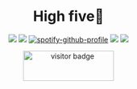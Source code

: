 <div align="center"> <h1 align="center"><strong>High five</strong>👋</h1> </div>


<div align="center">

<img src=https://cdn.betterttv.net/emote/5b7e01fbe429f82909e0013a/3x> <img src=https://cdn.betterttv.net/emote/5f1b0186cf6d2144653d2970/3x> [![spotify-github-profile](https://spotify-github-profile.vercel.app/api/view?uid=12147397265&cover_image=true&theme=novatorem&bar_color=ff0000&bar_color_cover=true)](https://github.com/kittinan/spotify-github-profile) <img src=https://cdn.betterttv.net/emote/5de88ccef6e95977b50e6eb1/3x> <img src=https://cdn.betterttv.net/emote/5b7e01fbe429f82909e0013a/3x>

</div>




<div align="center">

<img width="180" height="60" src="https://visitor-badge.glitch.me/badge?page_id=iSamekh.id.visitor-badge.issue.1&left_color=black&right_color=darkred&left_text=F5" alt="visitor badge"/>

</div>
